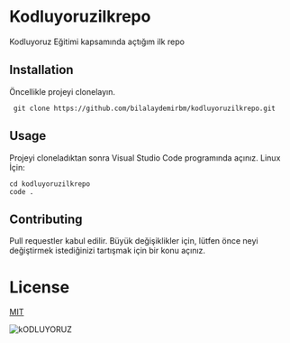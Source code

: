 # Kodluyoruzilkrepo
Kodluyoruz Eğitimi kapsamında açtığım ilk repo

## Installation
Öncellikle projeyi clonelayın.

```
 git clone https://github.com/bilalaydemirbm/kodluyoruzilkrepo.git

```

## Usage
Projeyi cloneladıktan sonra Visual Studio Code programında açınız.
Linux İçin:

```
cd kodluyoruzilkrepo
code .
```
## Contributing
Pull requestler kabul edilir. Büyük değişiklikler için, lütfen önce neyi değiştirmek istediğinizi tartışmak için bir konu açınız.

# License

[MIT](https://choosealicense.com/licenses/mit/)

![kODLUYORUZ](https://i.hizliresim.com/5PPFWJ.jpg)
